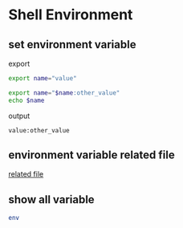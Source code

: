 # Shell Environment

## set environment variable

export

```sh
export name="value"
```

```sh
export name="$name:other_value"
echo $name
```

output

```
value:other_value
```

## environment variable related file

[related file](Linux_Environment_Variable_Related_File.md)

## show all variable

```bash
env
```

